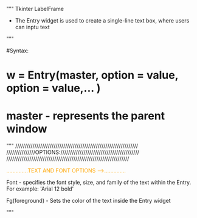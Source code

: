 """
Tkinter LabelFrame

- The Entry widget is used to create a single-line text box, where users can
  inptu text
  
"""

#Syntax:
# w = Entry(master, option = value, option = value,... )
# master - represents the parent window



"""
////////////////////////////////////////////////////////////////
///////////////OPTIONS:///////////////////////////////////////// 
////////////////////////////////////////////////////////////////

<p style = "color: orange;">
..............TEXT AND FONT OPTIONS -->..............

Font             - specifies the font style, size, and family
                   of the text within the Entry. For example:
                   'Arial 12 bold'

Fg(foreground)   - Sets the color of the text inside the Entry 
                   widget

 




"""
</p>